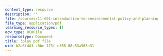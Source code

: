 ```yaml
---
content_type: resource
description: ''
file: /courses/11-601-introduction-to-environmental-policy-and-planning-fall-2016/b2a6f4d3c0be173fe35888c83a963e31_St_PAkSBiYs.pdf
file_type: application/pdf
learning_resource_types: []
ocw_type: OCWFile
resourcetype: Document
title: 3play pdf file
uid: b2a6f4d3-c0be-173f-e358-88c83a963e31
---
```

